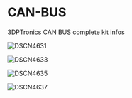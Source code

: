 # CAN-BUS
3DPTronics CAN BUS complete kit infos


![DSCN4631](https://user-images.githubusercontent.com/109287233/178979714-830e1875-cd54-432e-935e-964108416fb6.JPG)


![DSCN4633](https://user-images.githubusercontent.com/109287233/178979724-5f383580-008d-4c54-868c-8216238a246c.JPG)


![DSCN4635](https://user-images.githubusercontent.com/109287233/178979726-a99c4c67-5318-4bc3-891d-688d007454b5.JPG)


![DSCN4637](https://user-images.githubusercontent.com/109287233/178979728-9ada5d6f-0479-419a-95e1-22c395bb860f.JPG)
